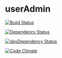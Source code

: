 # userAdmin



[![Build Status](https://travis-ci.org/jordivila/userAdmin.svg?branch=master)](https://travis-ci.org/jordivila/userAdmin)

[![Dependency Status](https://david-dm.org/jordivila/userAdmin.svg)](https://david-dm.org/jordivila/userAdmin)

[![devDependency Status](https://david-dm.org/jordivila/userAdmin/dev-status.svg)](https://david-dm.org/jordivila/userAdmin#info=devDependencies)

[![Code Climate](https://codeclimate.com/repos/553a0424e30ba01c04000222/badges/c6812e5ba0920ae8026c/gpa.svg)](https://codeclimate.com/repos/553a0424e30ba01c04000222/feed)